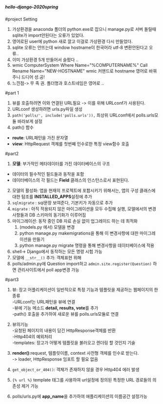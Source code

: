 ##### hello-django-2020spring

#project Setting
 1) 가상환경을 anaconda 폴더의 python.exe로 잡으니 manage.py로 서버 돌릴때 sqlite가 import안된다는 오류가 있었다.
 3) 영어로된 user에 python 새로 깔고 이걸로 가상환경 다시 만들었다.
 4) sqlite 오류는 안뜨는데 window hostname이 한국어라 utf-8 변환안된다고 오류..
 5) 이미 가상환경 5개 만들어서 슬펐다 ..
 6) wmic ComputerSystem Where Name="%COMPUTERNAME%" Call Rename Name="NEW-HOSTNAME"
    wmic 커맨드로 hostname 영어로 바꿔주니 드디어 성.공!
 7) 느낀점-> 무 족  권. 폴더명과 호스트네임은 영어로 ..
 
 #part 1
 1. 뷰를 호출하려면 이와 연결된 URL필요 -> 이를 위해 URLconf가 사용된다.
 2. URLconf 생성하려면 urls.py파일 생성
 3. `path('polls/', include('polls.urls')),` 
   최상위 URLconf에서 polls.urls모듈 바라보게 설정
 4. path() 함수
 - **route**: URL패턴을 가진 문자열
 - **view**: HttpRequest 객체를 첫번째 인수로한 특정 view함수 호출
 
 #part2
 1) **모델**: 부가적인 메타데이터를 가진 데이터베이스의 구조
 - 데이터의 필수적인 필드들과 동작을 포함
 - 데이터베이스의 각 필드는 **Field** 클래스의 인스턴스로서 표현된다.
 2) 모델의 활성화: 앱을 현재의 프로젝트에 포함시키기 위해서는, 앱의 구성 클래스에 대한 탐조를 **INSTALLED_APPS**설정에 추가
 3) `sqlmigrate` : sql문장 보여준다, 기본키가 자동으로 추가
 4) `migrate` : 아직 적용되지 않은 마이그레이션을 모두 수집해 실행, 모델에서의 변경 사항들과 DB 스키마의 동기화가 이루어짐
 5) 마이그레이션: 동작 중인 DB 자료 손실 없이 업그레이드 하는 데 최적화
    1. (models.py 에서) 모델을 변경
    2. python manage.py makemigrations을 통해 이 변경사항에 대한 마이그레이션을 만들기
    3. python manage.py migrate 명령을 통해 변경사항을 데이터베이스에 적용
 6) shell-> Django에서 동작하는 모든 명령 시험 가능 
 7) 모델에 `__str__()` 추가: 객체표현 위해
 8) polls/admin.py에 Question import하고 `admin.site.register(Question)` 하면 관리사이트에서 poll app변경 가능
 
 #part3
 1) 뷰: 장고 어플리케이션이 일반적으로 특정 기능과 템플릿을 제공하는 웹페이지의 한 종류   
 -URLconf는 URL패턴을 뷰에 연결   
 -뷰에 기능 메소드 **detail, results, vote**를 추가             
 -path() 호출을 추가하여 새로운 뷰를 polls.urls모듈로 연결
 
 2) 뷰의기능                                                                                                
 -요청된 페이지의 내용이 담긴 HttpResponse객체를 반환                                                                                                       
 -Http404의 예외처리  
 -templates: 장고가 어떻게 템플릿을 불러오고 렌더링 할 것인지 기술
 3) **render()**:request, 템플릿이름, context 사전형 객체를 인수로 받는다.                   
 -> loader, HttpResponse 임포트 할 필요 없음
 4) `get_object_or_404()`: 객체가 존재하지 않을 경우 Http404 에러 발생   
 5) `{% url %}` template 태그를 사용하여 url설정에 정의된 특정한 URL 경로들의 의존성 제거 가능    
 6) polls/urls.py에 **app_name**을 추가하여 애플리케이션의 이름공간 설정가능